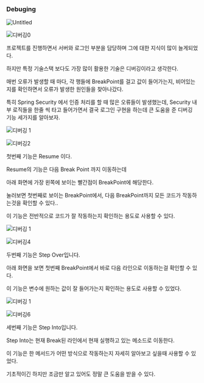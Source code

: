### Debuging

![Untitled](https://user-images.githubusercontent.com/70310271/195103904-23a6c536-ad34-4f61-aea6-adf81d629b21.png)

![디버깅0](https://user-images.githubusercontent.com/70310271/195103592-716515bb-ed86-49c0-b1d9-74169307150b.jpg)

프로젝트를 진행하면서 서버와 로그인 부분을 담당하며 그에 대한 지식이 많이 늘게되었다.

하지만 특정 기술스택 보다도 가장 많이 활용한 기술은 디버깅이라고 생각한다.

매번 오류가 발생할 때 마다, 각 행들에 BreakPoint를 걸고 값이 들어가는지, 비어있는지를 확인하면서 오류가 발생한 원인들을 찾아나갔다.

특히 Spring Security 에서 인증 처리를 할 때 많은 오류들이 발생했는데, Security 내부 로직들을 한줄 씩 타고 들어가면서 결국 로그인 구현을 하는데 큰 도움을 준 디버깅 기능 세가지를 알아보자.

![디버깅 1](https://user-images.githubusercontent.com/70310271/195103625-0a28c311-ad4a-4f47-94e4-ea91c7975906.jpg)

![디버깅2](https://user-images.githubusercontent.com/70310271/195103651-fe57afc5-1373-4692-add9-5b4371dedaa5.jpg)

첫번째 기능은 Resume 이다.

Resume의 기능은 다음 Break Point 까지 이동하는데

아래 화면에 가장 왼쪽에 보이는 빨간점이 BreakPoint에 해당한다.

눌러보면 첫번째로 보이는 BreakPoint에서, 다음 BreakPoint까지 모든 코드가 작동하는것을 확인할 수 있다..

이 기능은 전반적으로 코드가 잘 작동하는지 확인하는 용도로 사용할 수 있다.

![디버깅 1](https://user-images.githubusercontent.com/70310271/195103670-ec8f1f33-93db-468b-a99b-ed0e712a2531.jpg)

![디버깅4](https://user-images.githubusercontent.com/70310271/195104252-8bf29abc-ff2b-4a7c-abf1-1196bcddba6f.png)

두번째 기능은 Step Over입니다.

아래 화면을 보면 첫번째 BreakPoint에서 바로 다음 라인으로 이동하는걸 확인할 수 있다.

이 기능은 변수에 원하는 값이 잘 들어가는지 확인하는 용도로 사용할 수 있었다.

![디버깅 1](https://user-images.githubusercontent.com/70310271/195103732-71e0f9b3-cb1c-462d-bc9d-412d3be82163.jpg)

![디버깅6](https://user-images.githubusercontent.com/70310271/195104350-6c015b08-4e55-4dc9-8267-7452f15d10a5.png)

세번째 기능은 Step Into입니다.

Step Into는 현재 Break된 라인에서 현재 실행하고 있는 메소드로 이동한다.

이 기능은 한 메서드가 어떤 방식으로 작동하는지 자세히 알아보고 싶을때 사용할 수 있었다.

기초적이긴 하지만 조금만 알고 있어도 정말 큰 도움을 받을 수 있다.
